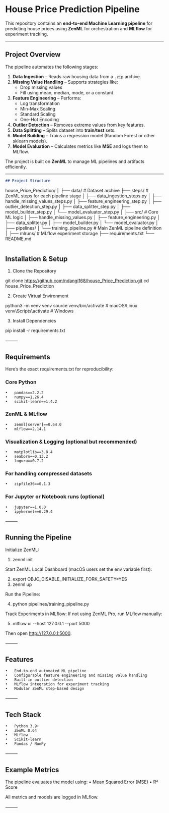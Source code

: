 # House Price Prediction Pipeline

This repository contains an **end-to-end Machine Learning pipeline** for predicting house prices using **ZenML** for orchestration and **MLflow** for experiment tracking.

---

## Project Overview

The pipeline automates the following stages:

1. **Data Ingestion** – Reads raw housing data from a `.zip` archive.
2. **Missing Value Handling** – Supports strategies like:
   - Drop missing values
   - Fill using mean, median, mode, or a constant
3. **Feature Engineering** – Performs:
   - Log transformation
   - Min-Max Scaling
   - Standard Scaling
   - One-Hot Encoding
4. **Outlier Detection** – Removes extreme values from key features.
5. **Data Splitting** – Splits dataset into **train/test** sets.
6. **Model Building** – Trains a regression model (Random Forest or other sklearn models).
7. **Model Evaluation** – Calculates metrics like **MSE** and logs them to MLflow.

The project is built on **ZenML** to manage ML pipelines and artifacts efficiently.

---

```markdown
## Project Structure

```

house\_Price\_Prediction/
│
├── data/                      \# Dataset archive
├── steps/                     \# ZenML steps for each pipeline stage
│   ├── data\_ingestion\_steps.py
│   ├── handle\_missing\_values\_steps.py
│   ├── feature\_engineering\_step.py
│   ├── outlier\_detection\_step.py
│   ├── data\_splitter\_step.py
│   ├── model\_builder\_step.py
│   └── model\_evaluator\_step.py
│
├── src/                       \# Core ML logic
│   ├── handle\_missing\_values.py
│   ├── feature\_engineering.py
│   ├── data\_splitter.py
│   ├── model\_builder.py
│   └── model\_evaluator.py
│
├── pipelines/
│   └── training\_pipeline.py    \# Main ZenML pipeline definition
│
├── mlruns/                     \# MLflow experiment storage
├── requirements.txt
└── README.md

```
```


## Installation & Setup

1. Clone the Repository

git clone https://github.com/ndangi168/house_Price_Prediction.git
cd house_Price_Prediction

2. Create Virtual Environment

python3 -m venv venv
source venv/bin/activate   # macOS/Linux
venv\Scripts\activate      # Windows

3. Install Dependencies

pip install -r requirements.txt


⸻

## Requirements

Here’s the exact requirements.txt for reproducibility:

###  Core Python
	•	pandas==2.2.2
	•	numpy==1.26.4
	•	scikit-learn==1.4.2

###  ZenML & MLflow
	•	zenml[server]==0.64.0
	•	mlflow==2.14.1

###  Visualization & Logging (optional but recommended)
	•	matplotlib==3.8.4
	•	seaborn==0.13.2
	•	loguru==0.7.2

###  For handling compressed datasets
	•	zipfile36==0.1.3

###  For Jupyter or Notebook runs (optional)
	•	jupyter==1.0.0
	•	ipykernel==6.29.4


⸻

## Running the Pipeline

Initialize ZenML:

1. zenml init

Start ZenML Local Dashboard (macOS users set the env variable first):

2. export OBJC_DISABLE_INITIALIZE_FORK_SAFETY=YES 
3. zenml up

Run the Pipeline:

4. python pipelines/training_pipeline.py

Track Experiments in MLflow:
If not using ZenML Pro, run MLflow manually:

5. mlflow ui --host 127.0.0.1 --port 5000

Then open http://127.0.0.1:5000.

⸻

## Features
	•	End-to-end automated ML pipeline
	•	Configurable feature engineering and missing value handling
	•	Built-in outlier detection
	•	MLflow integration for experiment tracking
	•	Modular ZenML step-based design

⸻

## Tech Stack
	•	Python 3.9+
	•	ZenML 0.64
	•	MLflow
	•	Scikit-learn
	•	Pandas / NumPy

⸻

## Example Metrics

The pipeline evaluates the model using:
	•	Mean Squared Error (MSE)
	•	R² Score

All metrics and models are logged in MLflow.

⸻
